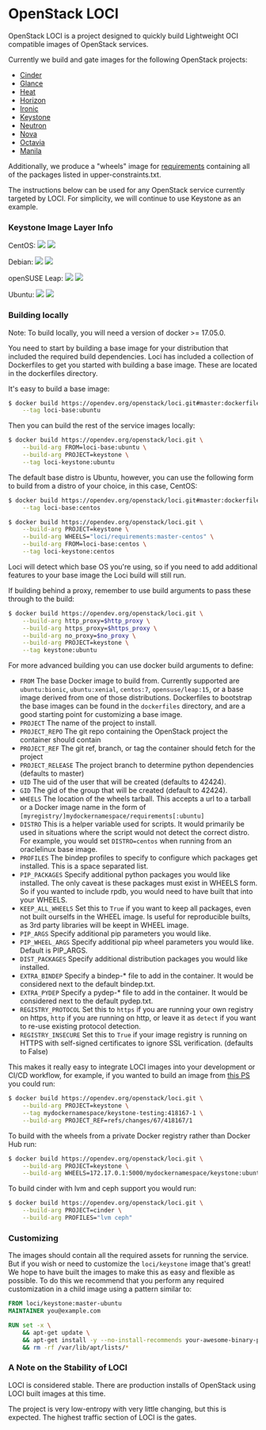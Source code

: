 # OpenStack LOCI

OpenStack LOCI is a project designed to quickly build Lightweight OCI
compatible images of OpenStack services.

Currently we build and gate images for the following OpenStack projects:

  * [Cinder](https://github.com/openstack/cinder)
  * [Glance](https://github.com/openstack/glance)
  * [Heat](https://github.com/openstack/heat)
  * [Horizon](https://github.com/openstack/horizon)
  * [Ironic](https://github.com/openstack/ironic)
  * [Keystone](https://github.com/openstack/keystone)
  * [Neutron](https://github.com/openstack/neutron)
  * [Nova](https://github.com/openstack/nova)
  * [Octavia](https://github.com/openstack/octavia)
  * [Manila](https://github.com/openstack/manila)

Additionally, we produce a "wheels" image for
[requirements](https://github.com/openstack/requirements) containing all of the
packages listed in upper-constraints.txt.

The instructions below can be used for any OpenStack service currently targeted
by LOCI. For simplicity, we will continue to use Keystone as an example.


### Keystone Image Layer Info
CentOS: [![](https://images.microbadger.com/badges/version/loci/keystone:master-centos.svg)](https://microbadger.com/images/loci/keystone:master-centos "loci/keystone:master-centos") [![](https://images.microbadger.com/badges/image/loci/keystone:master-centos.svg)](https://microbadger.com/images/loci/keystone:master-centos "loci/keystone:master-centos")

Debian: [![](https://images.microbadger.com/badges/version/loci/keystone:master-debian.svg)](https://microbadger.com/images/loci/keystone:master-debian "loci/keystone:master-debian") [![](https://images.microbadger.com/badges/image/loci/keystone:master-debian.svg)](https://microbadger.com/images/loci/keystone:master-debian "loci/keystone:master-debian")

openSUSE Leap: [![](https://images.microbadger.com/badges/version/loci/keystone:master-leap15.svg)](https://microbadger.com/images/loci/keystone:master-leap15 "loci/keystone:master-leap15") [![](https://images.microbadger.com/badges/image/loci/keystone:master-leap15.svg)](https://microbadger.com/images/loci/keystone:master-leap15 "loci/keystone:master-leap15")

Ubuntu: [![](https://images.microbadger.com/badges/version/loci/keystone:master-ubuntu.svg)](https://microbadger.com/images/loci/keystone:master-ubuntu "loci/keystone:master-ubuntu") [![](https://images.microbadger.com/badges/image/loci/keystone:master-ubuntu.svg)](https://microbadger.com/images/loci/keystone:master-ubuntu "loci/keystone:master-ubuntu")



### Building locally

Note: To build locally, you will need a version of docker >= 17.05.0.

You need to start by building a base image for your distribution that
included the required build dependencies. Loci has included a collection
of Dockerfiles to get you started with building a base image. These
are located in the dockerfiles directory.

It's easy to build a base image:
``` bash
$ docker build https://opendev.org/openstack/loci.git#master:dockerfiles/ubuntu_bionic \
    --tag loci-base:ubuntu
```

Then you can build the rest of the service images locally:
``` bash
$ docker build https://opendev.org/openstack/loci.git \
    --build-arg FROM=loci-base:ubuntu \
    --build-arg PROJECT=keystone \
    --tag loci-keystone:ubuntu
```

The default base distro is Ubuntu, however, you can use the following form to build from a distro of
your choice, in this case, CentOS:
``` bash
$ docker build https://opendev.org/openstack/loci.git#master:dockerfiles/centos \
    --tag loci-base:centos

$ docker build https://opendev.org/openstack/loci.git \
    --build-arg PROJECT=keystone \
    --build-arg WHEELS="loci/requirements:master-centos" \
    --build-arg FROM=loci-base:centos \
    --tag loci-keystone:centos
```

Loci will detect which base OS you're using, so if you need to add additional
features to your base image the Loci build will still run.

If building behind a proxy, remember to use build arguments to pass these
through to the build:
``` bash
$ docker build https://opendev.org/openstack/loci.git \
    --build-arg http_proxy=$http_proxy \
    --build-arg https_proxy=$https_proxy \
    --build-arg no_proxy=$no_proxy \
    --build-arg PROJECT=keystone \
    --tag keystone:ubuntu
```

For more advanced building you can use docker build arguments to define:
  * `FROM` The base Docker image to build from. Currently supported are
    `ubuntu:bionic`, `ubuntu:xenial`, `centos:7`, `opensuse/leap:15`, or
    a base image derived from one of those distributions. Dockerfiles to
    bootstrap the base images can be found in the `dockerfiles` directory,
    and are a good starting point for customizing a base image.
  * `PROJECT` The name of the project to install.
  * `PROJECT_REPO` The git repo containing the OpenStack project the container
    should contain
  * `PROJECT_REF` The git ref, branch, or tag the container should fetch for
    the project
  * `PROJECT_RELEASE` The project branch to determine python dependencies
    (defaults to master)
  * `UID` The uid of the user that will be created (defaults to 42424).
  * `GID` The gid of the group that will be created (default to 42424).
  * `WHEELS` The location of the wheels tarball. This accepts a url to a
    tarball or a Docker image name in the form of
    `[myregistry/]mydockernamespace/requirements[:ubuntu]`
  * `DISTRO` This is a helper variable used for scripts. It would primarily be
    used in situations where the script would not detect the correct distro.
    For example, you would set `DISTRO=centos` when running from an oraclelinux
    base image.
  * `PROFILES` The bindep profiles to specify to configure which packages get
    installed. This is a space separated list.
  * `PIP_PACKAGES` Specify additional python packages you would like installed.
    The only caveat is these packages must exist in WHEELS form. So if
    you wanted to include rpdb, you would need to have built that into your
    WHEELS.
  * `KEEP_ALL_WHEELS` Set this to `True` if you want to keep all packages, even
     not built ourselfs in the WHEEL image. Is useful for reproducible builts,
     as 3rd party libraries will be keept in WHEEL image.
  * `PIP_ARGS` Specify additional pip parameters you would like.
  * `PIP_WHEEL_ARGS` Specify additional pip wheel parameters you would like.
     Default is PIP_ARGS.
  * `DIST_PACKAGES` Specify additional distribution packages you would like
    installed.
  * `EXTRA_BINDEP` Specify a bindep-* file to add in the container. It would
     be considered next to the default bindep.txt.
  * `EXTRA_PYDEP` Specify a pydep-* file to add in the container. It would
     be considered next to the default pydep.txt.
  * `REGISTRY_PROTOCOL` Set this to `https` if you are running your own
    registry on https, `http` if you are running on http, or leave it as
    `detect` if you want to re-use existing protocol detection.
  * `REGISTRY_INSECURE` Set this to `True` if your image registry is
    running on HTTPS with self-signed certificates to ignore SSL verification.
    (defaults to False)

This makes it really easy to integrate LOCI images into your development or
CI/CD workflow, for example, if you wanted to build an image from [this
PS](https://review.opendev.org/#/c/418167/) you could run:
``` bash
$ docker build https://opendev.org/openstack/loci.git \
    --build-arg PROJECT=keystone \
    --tag mydockernamespace/keystone-testing:418167-1 \
    --build-arg PROJECT_REF=refs/changes/67/418167/1
```

To build with the wheels from a private Docker registry rather than Docker Hub run:
``` bash
$ docker build https://opendev.org/openstack/loci.git \
    --build-arg PROJECT=keystone \
    --build-arg WHEELS=172.17.0.1:5000/mydockernamespace/keystone:ubuntu
```

To build cinder with lvm and ceph support you would run:
``` bash
$ docker build https://opendev.org/openstack/loci.git \
    --build-arg PROJECT=cinder \
    --build-arg PROFILES="lvm ceph"
```


### Customizing
The images should contain all the required assets for running the service. But
if you wish or need to customize the `loci/keystone` image that's great! We
hope to have built the images to make this as easy and flexible as possible. To
do this we recommend that you perform any required customization in a child
image using a pattern similar to:

``` Dockerfile
FROM loci/keystone:master-ubuntu
MAINTAINER you@example.com

RUN set -x \
    && apt-get update \
    && apt-get install -y --no-install-recommends your-awesome-binary-package \
    && rm -rf /var/lib/apt/lists/*
```


### A Note on the Stability of LOCI
LOCI is considered stable. There are production installs of OpenStack using
LOCI built images at this time.

The project is very low-entropy with very little changing, but this is expected.
The highest traffic section of LOCI is the gates.
